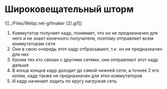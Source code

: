 # Широковещательный шторм
![[../Files/Webp.net-gifmaker (2).gif]]
1. Коммутатор получает кадр, понимает, что он не предназначен для него и не знает конечного получателя, поэтому отправляет всем коммутаторам сети
2. Они в свою очередь этот кадр отбрасывают, т.к. он не предназначен для них
3. Кроме тех кто связан с другими сетями, они отправляют этот кадр дальше
4. В конце концов кадр доходит до самой нижней сети, а точнее 2 его копии, кадр также не предназначен для этих коммутаторов
5. И кадр начинает ходить по кругу нагружая сеть